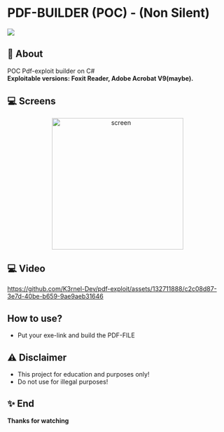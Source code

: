 # PDF-BUILDER (POC) - (Non Silent)
![](BANNER.png)

## 📑 About
</b>POC Pdf-exploit builder on C#</b><br>
<strong>Exploitable versions: Foxit Reader, Adobe Acrobat V9(maybe).</strong>

## 💻 Screens
<p float="left" align="center">
  <img alt="screen" width="300" src="screen.png">
</p> 

## 💻 Video
https://github.com/K3rnel-Dev/pdf-exploit/assets/132711888/c2c08d87-3e7d-40be-b659-9ae9aeb31646




## How to use?
 * Put your exe-link and build the PDF-FILE


## ⚠️ Disclaimer
 * This project for education and purposes only!
 * Do not use for illegal purposes!

## ✨ End
<strong>Thanks for watching</strong>
